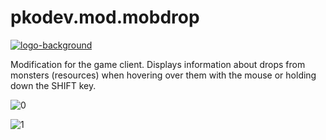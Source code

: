 # pkodev.mod.mobdrop

[![logo-background](https://user-images.githubusercontent.com/3164064/163711104-29410e0d-3c86-411a-9319-9ffeaa62abb8.png)](http://pkodev.net "PKOdev.NET")


Modification for the game client. Displays information about drops from monsters (resources) when hovering over them with the mouse or holding down the SHIFT key.

![0](https://user-images.githubusercontent.com/3164064/210767064-9b016054-f38e-48bf-b87b-4a6e2b4042f1.png)


![1](https://user-images.githubusercontent.com/3164064/210767232-5b74d392-7254-44e6-8bd4-4395b8725e94.png)

